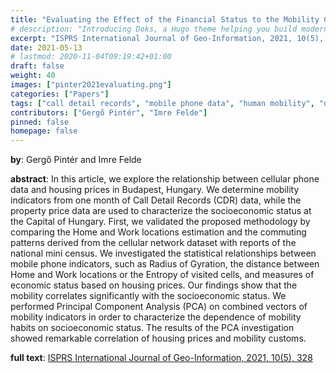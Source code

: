 ```yaml
---
title: "Evaluating the Effect of the Financial Status to the Mobility Customs"
# description: "Introducing Doks, a Hugo theme helping you build modern documentation websites that are secure, fast, and SEO-ready — by default."
excerpt: "ISPRS International Journal of Geo-Information, 2021, 10(5), 328"
date: 2021-05-13
# lastmod: 2020-11-04T09:19:42+01:00
draft: false
weight: 40
images: ["pinter2021evaluating.png"]
categories: ["Papers"]
tags: ["call detail records", "mobile phone data", "human mobility", "data analysis", "socioeconomic status"]
contributors: ["Gergő Pintér", "Imre Felde"]
pinned: false
homepage: false
---
```


**by**: Gergő Pintér and Imre Felde

**abstract**: In this article, we explore the relationship between cellular phone data and housing prices in Budapest, Hungary. We determine mobility indicators from one month of Call Detail Records (CDR) data, while the property price data are used to characterize the socioeconomic status at the Capital of Hungary. First, we validated the proposed methodology by comparing the Home and Work locations estimation and the commuting patterns derived from the cellular network dataset with reports of the national mini census. We investigated the statistical relationships between mobile phone indicators, such as Radius of Gyration, the distance between Home and Work locations or the Entropy of visited cells, and measures of economic status based on housing prices. Our findings show that the mobility correlates significantly with the socioeconomic status. We performed Principal Component Analysis (PCA) on combined vectors of mobility indicators in order to characterize the dependence of mobility habits on socioeconomic status. The results of the PCA investigation showed remarkable correlation of housing prices and mobility customs.

**full text**: [ISPRS International Journal of Geo-Information, 2021, 10(5), 328](https://www.mdpi.com/2220-9964/10/5/328)